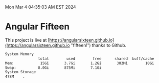 Mon Mar  4 04:35:03 AM EST 2024

# Angular Fifteen


This project is live at [https://angularsixteen.github.io](https://angularsixteen.github.io "fifteen!") thanks to Github.

```bash
System Memory
               total        used        free      shared  buff/cache   available
Mem:            15Gi       3.7Gi       1.2Gi       303Mi        10Gi        11Gi
Swap:          8.0Gi       875Mi       7.1Gi
System Storage
478M	.
```
